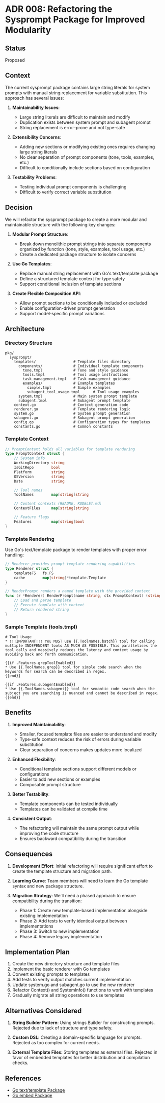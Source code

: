 # ADR 008: Refactoring the Sysprompt Package for Improved Modularity

## Status
Proposed

## Context
The current sysprompt package contains large string literals for system prompts with manual string replacement for variable substitution. This approach has several issues:

1. **Maintainability Issues**:
   - Large string literals are difficult to maintain and modify
   - Duplication exists between system prompt and subagent prompt
   - String replacement is error-prone and not type-safe

2. **Extensibility Concerns**:
   - Adding new sections or modifying existing ones requires changing large string literals
   - No clear separation of prompt components (tone, tools, examples, etc.)
   - Difficult to conditionally include sections based on configuration

3. **Testability Problems**:
   - Testing individual prompt components is challenging
   - Difficult to verify correct variable substitution

## Decision
We will refactor the sysprompt package to create a more modular and maintainable structure with the following key changes:

1. **Modular Prompt Structure**:
   - Break down monolithic prompt strings into separate components organized by function (tone, style, examples, tool usage, etc.)
   - Create a dedicated package structure to isolate concerns

2. **Use Go Templates**:
   - Replace manual string replacement with Go's text/template package
   - Define a structured template context for type safety
   - Support conditional inclusion of template sections

3. **Create Flexible Composition API**:
   - Allow prompt sections to be conditionally included or excluded
   - Enable configuration-driven prompt generation
   - Support model-specific prompt variations

## Architecture

### Directory Structure
```
pkg/
  sysprompt/
    templates/                 # Template files directory
      components/              # Individual template components
        tone.tmpl              # Tone and style guidance
        tools.tmpl             # Tool usage instructions
        task_management.tmpl   # Task management guidance
        examples/              # Example templates
          simple.tmpl          # Simple examples
          subagent_tool_usage.tmpl      # Tool usage examples
      system.tmpl              # Main system prompt template
      subagent.tmpl            # Subagent prompt template
    context.go                 # Context generation code
    renderer.go                # Template rendering logic
    system.go                  # System prompt generation
    subagent.go                # Subagent prompt generation
    config.go                  # Configuration types for templates
    constants.go               # Common constants
```

### Template Context
```go
// PromptContext holds all variables for template rendering
type PromptContext struct {
    // System info
    WorkingDirectory string
    IsGitRepo        bool
    Platform         string
    OSVersion        string
    Date             string

    // Tool names
    ToolNames        map[string]string

    // Content contexts (README, KODELET.md)
    ContextFiles     map[string]string

    // Feature flags
    Features         map[string]bool
}
```

### Template Rendering
Use Go's text/template package to render templates with proper error handling:

```go
// Renderer provides prompt template rendering capabilities
type Renderer struct {
    templateFS   fs.FS
    cache        map[string]*template.Template
}

// RenderPrompt renders a named template with the provided context
func (r *Renderer) RenderPrompt(name string, ctx PromptContext) (string, error) {
    // Load and parse template
    // Execute template with context
    // Return rendered string
}
```

### Sample Template (tools.tmpl)
```
# Tool Usage
* !!!IMPORTANT!!! You MUST use {{.ToolNames.batch}} tool for calling multiple INDEPENDENT tools AS MUCH AS POSSIBLE. This parallelises the tool calls and massively reduces the latency and context usage by avoiding back and forth communication.

{{if .Features.grepToolEnabled}}
* Use {{.ToolNames.grep}} tool for simple code search when the keywords for search can be described in regex.
{{end}}

{{if .Features.subagentEnabled}}
* Use {{.ToolNames.subagent}} tool for semantic code search when the subject you are searching is nuanced and cannot be described in regex.
{{end}}
```

## Benefits

1. **Improved Maintainability**:
   - Smaller, focused template files are easier to understand and modify
   - Type-safe context reduces the risk of errors during variable substitution
   - Clear separation of concerns makes updates more localized

2. **Enhanced Flexibility**:
   - Conditional template sections support different models or configurations
   - Easier to add new sections or examples
   - Composable prompt structure

3. **Better Testability**:
   - Template components can be tested individually
   - Templates can be validated at compile time

4. **Consistent Output**:
   - The refactoring will maintain the same prompt output while improving the code structure
   - Ensures backward compatibility during the transition

## Consequences

1. **Development Effort**: Initial refactoring will require significant effort to create the template structure and migration path.

2. **Learning Curve**: Team members will need to learn the Go template syntax and new package structure.

3. **Migration Strategy**: We'll need a phased approach to ensure compatibility during the transition:
   - Phase 1: Create new template-based implementation alongside existing implementation
   - Phase 2: Add tests to verify identical output between implementations
   - Phase 3: Switch to new implementation
   - Phase 4: Remove legacy implementation

## Implementation Plan

1. Create the new directory structure and template files
2. Implement the basic renderer with Go templates
3. Convert existing prompts to templates
4. Add tests to verify output matches current implementation
5. Update system.go and subagent.go to use the new renderer
6. Refactor Context() and SystemInfo() functions to work with templates
7. Gradually migrate all string operations to use templates

## Alternatives Considered

1. **String Builder Pattern**: Using strings.Builder for constructing prompts. Rejected due to lack of structure and type safety.

2. **Custom DSL**: Creating a domain-specific language for prompts. Rejected as too complex for current needs.

3. **External Template Files**: Storing templates as external files. Rejected in favor of embedded templates for better distribution and compilation checks.

## References

- [Go text/template Package](https://golang.org/pkg/text/template/)
- [Go embed Package](https://golang.org/pkg/embed/)
